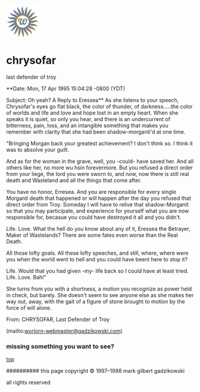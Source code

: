 ![wsun](assets/wsun.gif)

# chrysofar



last defender of troy

**Date: Mon, 17 Apr 1995 15:04:28 -0800 (YDT)

 Subject: Oh yeah? A Reply to Eressea** 
 As she listens to your speech, Chrysofar's eyes go flat black, the color of thunder, of darkness.....the color of worlds and life and love and hope lost in an empty heart. When she speaks it is quiet, so only you hear, and there is an undercurrent of bitterness, pain, loss, and an intangible something that makes you remember with clarity that she had been shadow-morganti'd at one time. 


 "Bringing Morgan back your greatest achievement? I don't think so. I think it was to absolve your guilt. 


 And as for the woman in the grave, well, you -could- have saved her. And all others like her, no more wu hsin forevermore. But you refused a direct order from your liege, the lord you were sworn to, and now, now there is still real death and Wasteland and all the things that come after. 


 You have no honor, Erresea. And you are responsible for every single Morganti death that happened or will happen after the day you refused that direct order from Troy. Someday I will have to relive that shadow-Morganit so that you may participate, and experience for yourself what you are now responsible for, becasue you could have destroyed it all and you didn't. 


 Life. Love. What the hell do you know about any of it, Eressea the Betrayer, Maker of Wastelands? There are some fates even worse than the Real Death. 


 All those lofty goals. All these lofty speeches, and still, where, where were you when the world went to hell and you could have beent here to stop it? 


 Life. Would that you had given -my- life back so I could have at least tried. Life. Love. Bah!" 


 She turns from you with a shortness, a motion you recognize as power held in check, but barely. She doesn't seem to see anyone else as she makes her way out, away, with the gait of a figure of stone brought to motion by the force of will alone. 


 From: CHRYSOFAR, Last Defender of Troy 



 (mailto:worlorn-webmaster@gadzikowski.com) 


### missing something you want to see?



 [top](#top) 


########## this page copyright © 1997–1998 mark gilbert gadzikowski

all rights reserved